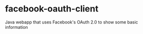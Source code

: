 facebook-oauth-client
=====================

Java webapp that uses Facebook's OAuth 2.0 to show some basic information